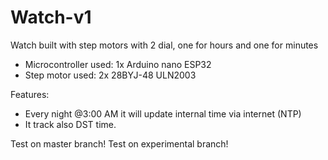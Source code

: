 # Watch-v1
Watch built with step motors with 2 dial, one for hours and one for minutes  
* Microcontroller used: 1x Arduino nano ESP32
* Step motor used: 2x 28BYJ-48 ULN2003

Features:
* Every night @3:00 AM it will update internal time via internet (NTP)
* It track also DST time.

Test on master branch!
Test on experimental branch!
